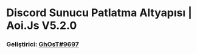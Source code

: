 # Discord Sunucu Patlatma Altyapısı | Aoi.Js V5.2.0
### Geliştirici: [GhOsT#9697](https://discord.com/users/573504001732116490)

